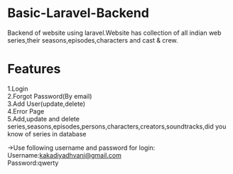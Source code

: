 # Basic-Laravel-Backend

Backend of website using laravel.Website has collection of all indian web series,their seasons,episodes,characters and cast & crew.

# Features

1.Login  
2.Forgot Password(By email)  
3.Add User(update,delete)  
4.Error Page  
5.Add,update and delete series,seasons,episodes,persons,characters,creators,soundtracks,did you know of series in database  

->Use following username and password for login:  
    Username:kakadiyadhvani@gmail.com  
    Password:qwerty  
